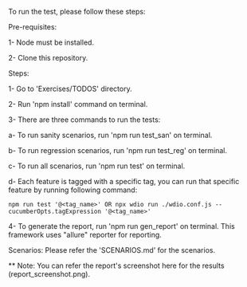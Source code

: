 
To run the test, please follow these steps: 

Pre-requisites: 

1- Node must be installed.

2- Clone this repository.

Steps: 

1- Go to 'Exercises/TODOS' directory. 

2- Run 'npm install' command on terminal. 

3- There are three commands to run the tests: 

  a- To run sanity scenarios, run 'npm run test_san' on terminal. 
  
  b- To run regression scenarios, run 'npm run test_reg' on terminal. 
  
  c- To run all scenarios, run 'npm run test' on terminal. 
  
  d- Each feature is tagged with a specific tag, you can run that specific feature by running following command: 
  
    npm run test '@<tag_name>' OR npx wdio run ./wdio.conf.js --cucumberOpts.tagExpression '@<tag_name>' 
    
4- To generate the report, run 'npm run gen_report' on terminal. This framework uses "allure" reporter for reporting.

Scenarios: Please refer the 'SCENARIOS.md' for the scenarios.

** Note: You can refer the report's screenshot here for the results (report_screenshot.png).
